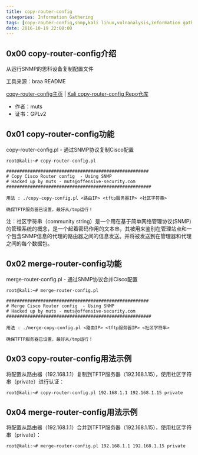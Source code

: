 ```yaml
---
title: copy-router-config
categories: Information Gathering
tags: [copy-router-config,snmp,kali linux,vulnanalysis,information gathering,networking]
date: 2016-10-19 22:00:00
---
```

0x00 copy-router-config介绍
-------------

从运行SNMP的思科设备复制配置文件

工具来源：braa README

[copy-router-config主页][1] | [Kali copy-router-config Repo仓库][2]

 - 作者：muts
 - 证书：GPLv2

0x01 copy-router-config功能
---------------

copy-router-config.pl - 通过SNMP协议复制Cisco配置

```shell
root@kali:~# copy-router-config.pl

######################################################
# Copy Cisco Router config  - Using SNMP
# Hacked up by muts - muts@offensive-security.com
#######################################################

用法 : ./copy-copy-config.pl <路由IP> <tftp服务器IP> <社区字符串>

确保TFTP服务器已设置，最好从/tmp运行！
```

注：社区字符串（community string）是一个用在基于简单网络管理协议(SNMP)的管理系统的概念，是一个起着密码作用的文本串，其被用来鉴别在管理站点和一个包含SNMP信息的代理的路由器之间的信息发送。并将被发送到在管理器和代理之间的每个数据包。

0x02 merge-router-config功能
--------------------------

merge-router-config.pl - 通过SNMP协议合并Cisco配置

```shell
root@kali:~# merge-router-config.pl

######################################################
# Merge Cisco Router config  - Using SNMP
# Hacked up by muts - muts@offensive-security.com
#######################################################

用法 : ./merge-copy-config.pl <路由IP> <tftp服务器IP> <社区字符串>

确保TFTP服务器已设置，最好从/tmp运行！
```

0x03 copy-router-config用法示例
-----------------

将配置从路由器（192.168.1.1）复制到TFTP服务器（192.168.1.15），使用社区字符串（private）进行认证：
```shell
root@kali:~# copy-router-config.pl 192.168.1.1 192.168.1.15 private
```

0x04 merge-router-config用法示例
-----------------

将配置从路由器（192.168.1.1）合并到TFTP服务器（192.168.1.15），使用社区字符串（private）：
```shell
root@kali:~# merge-router-config.pl 192.168.1.1 192.168.1.15 private
```


  [1]: http://www.offensive-security.com/
  [2]: http://git.kali.org/gitweb/?p=packages/copy-router-config.git;a=summary